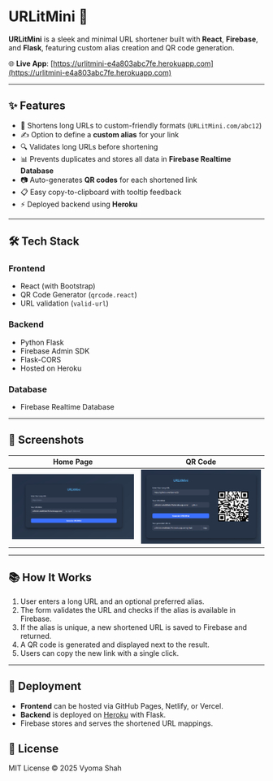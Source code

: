 # URLitMini 🔗

**URLitMini** is a sleek and minimal URL shortener built with **React**, **Firebase**, and **Flask**, featuring custom alias creation and QR code generation.

🌐 **Live App**: [https://urlitmini-e4a803abc7fe.herokuapp.com](https://urlitmini-e4a803abc7fe.herokuapp.com)

---

## ✨ Features

- 🔗 Shortens long URLs to custom-friendly formats (`URLitMini.com/abc12`)
- ✍️ Option to define a **custom alias** for your link
- 🔍 Validates long URLs before shortening
- 📊 Prevents duplicates and stores all data in **Firebase Realtime Database**
- 📷 Auto-generates **QR codes** for each shortened link
- 📋 Easy copy-to-clipboard with tooltip feedback
- ⚡ Deployed backend using **Heroku**

---

## 🛠️ Tech Stack

### Frontend
- React (with Bootstrap)
- QR Code Generator (`qrcode.react`)
- URL validation (`valid-url`)

### Backend
- Python Flask
- Firebase Admin SDK
- Flask-CORS
- Hosted on Heroku

### Database
- Firebase Realtime Database

---

## 📸 Screenshots

| Home Page | QR Code |
|-----------|---------|
| ![Homepage](./images/homepage.png) | ![QR](./images/qr.png) |

---

## 📚 How It Works

1. User enters a long URL and an optional preferred alias.
2. The form validates the URL and checks if the alias is available in Firebase.
3. If the alias is unique, a new shortened URL is saved to Firebase and returned.
4. A QR code is generated and displayed next to the result.
5. Users can copy the new link with a single click.

---

## 🚀 Deployment

- **Frontend** can be hosted via GitHub Pages, Netlify, or Vercel.
- **Backend** is deployed on [Heroku](https://heroku.com) with Flask.
- Firebase stores and serves the shortened URL mappings.

## 📜 License

MIT License © 2025 Vyoma Shah
